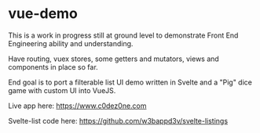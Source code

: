 # vue-demo

This is a work in progress still at ground level to demonstrate Front End Engineering ability and understanding.

Have routing, vuex stores, some getters and mutators, views and components in place so far.

End goal is to port a filterable list UI demo written in Svelte and a "Pig" dice game with custom UI into VueJS.

Live app here: https://www.c0dez0ne.com

Svelte-list code here: https://github.com/w3bappd3v/svelte-listings